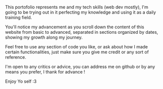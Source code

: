 This portofolio represents me and my tech skills (web dev mostly), I'm going to be trying out in it  perfecting my knowledge and using it as a daily training field.

You'll notice my advancement as you scroll down the content of this website from basic to advanced, separated in sections organized by dates, showing my growth along my journey.

Feel free to use any section of code you like, or ask about how I made certain functionalities, just make sure you give me credit or any sort of reference.

I'm open to any critics or advice, you can address me on github or by any means you prefer, I thank for advance !

Enjoy Yo self :3